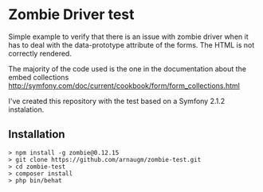 Zombie Driver test
==================

Simple example to verify that there is an issue with zombie driver when it has to deal
with the data-prototype attribute of the forms. The HTML is not correctly rendered.

The majority of the code used is the one in the documentation about the embed collections http://symfony.com/doc/current/cookbook/form/form_collections.html

I've created this repository with the test based on a Symfony 2.1.2 instalation.

Installation
------------

```
> npm install -g zombie@0.12.15
> git clone https://github.com/arnaugm/zombie-test.git
> cd zombie-test
> composer install
> php bin/behat
```